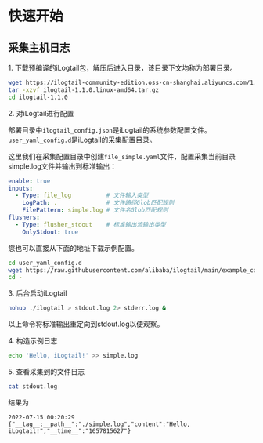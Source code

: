 # 快速开始

## 采集主机日志

1\. 下载预编译的iLogtail包，解压后进入目录，该目录下文均称为部署目录。

```bash
wget https://ilogtail-community-edition.oss-cn-shanghai.aliyuncs.com/1.1.0/ilogtail-1.1.0.linux-amd64.tar.gz
tar -xzvf ilogtail-1.1.0.linux-amd64.tar.gz
cd ilogtail-1.1.0
```

2\. 对iLogtail进行配置

部署目录中`ilogtail_config.json`是iLogtail的系统参数配置文件。`user_yaml_config.d`是iLogtail的采集配置目录。

这里我们在采集配置目录中创建`file_simple.yaml`文件，配置采集当前目录simple.log文件并输出到标准输出：

```yaml
enable: true
inputs:
  - Type: file_log          # 文件输入类型
    LogPath: .              # 文件路径Glob匹配规则
    FilePattern: simple.log # 文件名Glob匹配规则
flushers:
  - Type: flusher_stdout    # 标准输出流输出类型
    OnlyStdout: true
```

您也可以直接从下面的地址下载示例配置。

```bash
cd user_yaml_config.d
wget https://raw.githubusercontent.com/alibaba/ilogtail/main/example_config/quick_start/user_yaml_config.d/file_simple.yaml
cd -
```

3\. 后台启动iLogtail

```bash
nohup ./ilogtail > stdout.log 2> stderr.log &
```

以上命令将标准输出重定向到stdout.log以便观察。

4\. 构造示例日志

```bash
echo 'Hello, iLogtail!' >> simple.log
```

5\. 查看采集到的文件日志

```bash
cat stdout.log
```

结果为

```
2022-07-15 00:20:29 {"__tag__:__path__":"./simple.log","content":"Hello, iLogtail!","__time__":"1657815627"}
```
